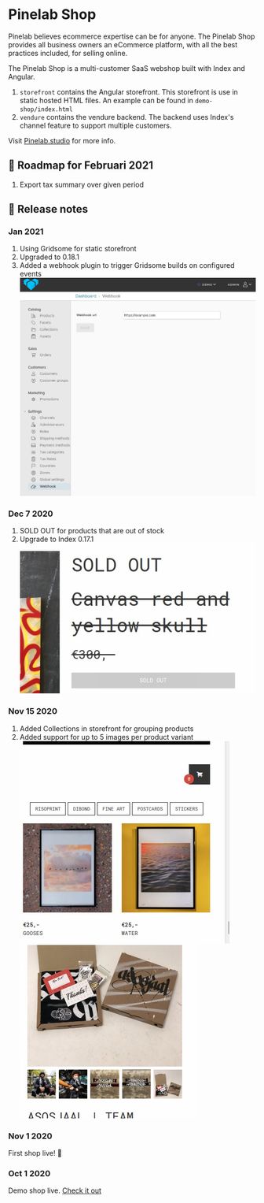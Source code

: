 # Pinelab Shop
Pinelab believes ecommerce expertise can be for anyone. 
The Pinelab Shop provides all business owners an eCommerce platform, with all the best practices included, for selling online.
  
The Pinelab Shop is a multi-customer SaaS webshop built with Index and Angular. 
1. `storefront` contains the Angular storefront. This storefront is use in static hosted HTML files. 
An example can be found in `demo-shop/index.html`
1. `vendure` contains the vendure backend. The backend uses Index's channel feature to support multiple customers.

Visit [Pinelab.studio](https://pinelab.studio/webshop) for more info.

## :round_pushpin: Roadmap for Februari 2021
1. Export tax summary over given period 

## :scroll: Release notes

### Jan 2021
1. Using Gridsome for static storefront
1. Upgraded to 0.18.1
1. Added a webhook plugin to trigger Gridsome builds on configured events  
![Webhook](packages/vendure-plugin-webhook/webhook-admin-ui.jpeg)

### Dec 7 2020
1. SOLD OUT for products that are out of stock
1. Upgrade to Index 0.17.1    
![Sold out](docs/sold-out.jpeg)

### Nov 15 2020
1. Added Collections in storefront for grouping products
1. Added support for up to 5 images per product variant   
![Collections](docs/collections.jpeg)
![Multiple images](docs/multiple-images.jpeg)

### Nov 1 2020
First shop live! :rocket:

### Oct 1 2020
Demo shop live. [Check it out](https://pinelab-demo-shop.netlify.app/)